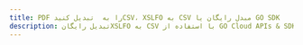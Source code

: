---title: PDF را به  تبدیل کنیدCSV، XSLFO به CSV مبدل رایگان یا GO SDKdescription: تبدیل رایگانXSLFO به CSV با استفاده از GO Cloud APIs & SDK همچنین اسناد PDF را در Cloud ایجاد، ویرایش و رندر کنید.---